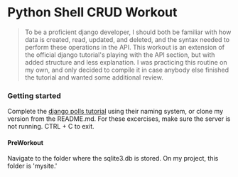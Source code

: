# Python Shell CRUD Workout
> To be a proficient django developer, I should both be familiar with how data is created, read, updated, and deleted, and the syntax needed to perform these operations in the API. This workout is an extension of the official django tutorial's playing with the API section, but with added structure and less explanation. I was practicing this routine on my own, and only decided to compile it in case anybody else finished the tutorial and wanted some additional review.  

### Getting started

Complete the [django polls tutorial](https://docs.djangoproject.com/en/2.1/intro/tutorial01/) using their naming system, or clone my version from the README.md. For these excercises, make sure the server is not running. CTRL + C to exit. 

#### PreWorkout
Navigate to the folder where the sqlite3.db is stored. On my project, this folder is 'mysite.'
